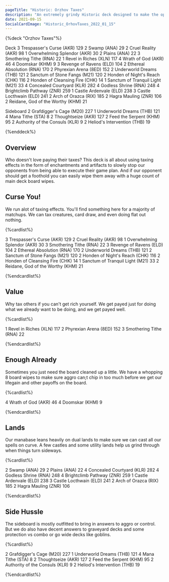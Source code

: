 ```yaml
---
pageTitle: "Historic: Orzhov Taxes"
description: "An extremely grindy Historic deck designed to make the opponent pay in some way for almost everything they want to do."
date: 2021-09-15
SocialCardImage: "Historic_OrhovTaxes_2022_01_15"
---
```


{%deck "Orzhov Taxes"%}

Deck
3 Trespasser's Curse (AKR) 129
2 Swamp (ANA) 29
2 Cruel Reality (AKR) 98
1 Overwhelming Splendor (AKR) 30
2 Plains (ANA) 22
3 Smothering Tithe (RNA) 22
1 Revel in Riches (XLN) 117
4 Wrath of God (AKR) 46
4 Doomskar (KHM) 9
3 Revenge of Ravens (ELD) 104
2 Ethereal Absolution (RNA) 170
2 Phyrexian Arena (8ED) 152
2 Underworld Dreams (THB) 121
2 Sanctum of Stone Fangs (M21) 120
2 Honden of Night's Reach (CHK) 116
2 Honden of Cleansing Fire (CHK) 14
1 Sanctum of Tranquil Light (M21) 33
4 Concealed Courtyard (KLR) 282
4 Godless Shrine (RNA) 248
4 Brightclimb Pathway (ZNR) 259
1 Castle Ardenvale (ELD) 238
3 Castle Locthwain (ELD) 241
2 Arch of Orazca (RIX) 185
2 Hagra Mauling (ZNR) 106
2 Reidane, God of the Worthy (KHM) 21

Sideboard
2 Grafdigger's Cage (M20) 227
1 Underworld Dreams (THB) 121
4 Mana Tithe (STA) 8
2 Thoughtseize (AKR) 127
2 Feed the Serpent (KHM) 95
2 Authority of the Consuls (KLR) 9
2 Heliod's Intervention (THB) 19

{%enddeck%}

## Overview

Who doesn't love paying their taxes? This deck is all about using taxing effects in the form of enchantments and artifacts to slowly stop our opponents from being able to execute their game plan. And if our opponent should get a foothold you can easily wipe them away with a huge count of main deck board wipes. 

## Curse You!

We run alot of taxing effects. You'll find something here for a majority of matchups. We can tax creatures, card draw, and even doing flat out nothing. 

{%cardlist%}

3 Trespasser's Curse (AKR) 129
2 Cruel Reality (AKR) 98
1 Overwhelming Splendor (AKR) 30
3 Smothering Tithe (RNA) 22
3 Revenge of Ravens (ELD) 104
2 Ethereal Absolution (RNA) 170
2 Underworld Dreams (THB) 121
2 Sanctum of Stone Fangs (M21) 120
2 Honden of Night's Reach (CHK) 116
2 Honden of Cleansing Fire (CHK) 14
1 Sanctum of Tranquil Light (M21) 33
2 Reidane, God of the Worthy (KHM) 21

{%endcardlist%}

## Value

Why tax others if you can't get rich yourself. We get payed just for doing what we already want to be doing, and we get payed well. 

{%cardlist%}

1 Revel in Riches (XLN) 117
2 Phyrexian Arena (8ED) 152
3 Smothering Tithe (RNA) 22

{%endcardlist%}

## Enough Already

Sometimes you just need the board cleaned up a little. We have a whopping 8 board wipes to make sure aggro can;t chip in too much before we get our lifegain and other payoffs on the board. 

{%cardlist%}

4 Wrath of God (AKR) 46
4 Doomskar (KHM) 9

{%endcardlist%}

## Lands

Our manabase leans heavily on dual lands to make sure we can cast all our spells on curve. A few castles and some utility lands help us grind through when things turn sideways. 

{%cardlist%}

2 Swamp (ANA) 29
2 Plains (ANA) 22
4 Concealed Courtyard (KLR) 282
4 Godless Shrine (RNA) 248
4 Brightclimb Pathway (ZNR) 259
1 Castle Ardenvale (ELD) 238
3 Castle Locthwain (ELD) 241
2 Arch of Orazca (RIX) 185
2 Hagra Mauling (ZNR) 106

{%endcardlist%}

## Side Hussle

The sideboard is mostly outfitted to bring in answers to aggro or control. But we do also have decent answers to graveyard decks and some protection vs   combo or go wide decks like goblins. 

{%cardlist%}

2 Grafdigger's Cage (M20) 227
1 Underworld Dreams (THB) 121
4 Mana Tithe (STA) 8
2 Thoughtseize (AKR) 127
2 Feed the Serpent (KHM) 95
2 Authority of the Consuls (KLR) 9
2 Heliod's Intervention (THB) 19

{%endcardlist%}